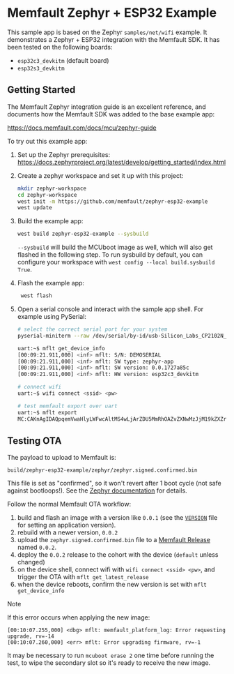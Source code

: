 # Memfault Zephyr + ESP32 Example

This sample app is based on the Zephyr `samples/net/wifi` example. It
demonstrates a Zephyr + ESP32 integration with the Memfault SDK. It has been
tested on the following boards:

- `esp32c3_devkitm` (default board)
- `esp32s3_devkitm`

## Getting Started

The Memfault Zephyr integration guide is an excellent reference, and documents
how the Memfault SDK was added to the base example app:

https://docs.memfault.com/docs/mcu/zephyr-guide

To try out this example app:

1. Set up the Zephyr prerequisites: https://docs.zephyrproject.org/latest/develop/getting_started/index.html
2. Create a zephyr workspace and set it up with this project:

   ```bash
   mkdir zephyr-workspace
   cd zephyr-workspace
   west init -m https://github.com/memfault/zephyr-esp32-example
   west update
   ```

3. Build the example app:

   ```bash
   west build zephyr-esp32-example --sysbuild
   ```

   `--sysbuild` will build the MCUboot image as well, which will also get
   flashed in the following step. To run sysbuild by default, you can configure
   your workspace with `west config --local build.sysbuild True`.

4. Flash the example app:

   ```bash
    west flash
   ```

5. Open a serial console and interact with the sample app shell. For example
   using PySerial:

   ```bash
   # select the correct serial port for your system
   pyserial-miniterm --raw /dev/serial/by-id/usb-Silicon_Labs_CP2102N_USB_to_UART_Bridge_Controller_1cd857b4d5a0eb11bf35cdacdf749906-if00-port0 115200

   uart:~$ mflt get_device_info
   [00:09:21.911,000] <inf> mflt: S/N: DEMOSERIAL
   [00:09:21.911,000] <inf> mflt: SW type: zephyr-app
   [00:09:21.911,000] <inf> mflt: SW version: 0.0.1727a85c
   [00:09:21.911,000] <inf> mflt: HW version: esp32c3_devkitm

   # connect wifi
   uart:~$ wifi connect <ssid> <pw>

   # test memfault export over uart
   uart:~$ mflt export
   MC:CAKnAgIDAQpqemVwaHlyLWFwcAltMS4wLjArZDU5MmRhOAZvZXNwMzJjM19kZXZraXRtC0Z1sxH2/usEogEABQAISg==:
   ```

## Testing OTA

The payload to upload to Memfault is:

```plaintext
build/zephyr-esp32-example/zephyr/zephyr.signed.confirmed.bin
```

This file is set as "confirmed", so it won't revert after 1 boot cycle (not safe
against bootloops!). See the [Zephyr documentation](https://docs.zephyrproject.org/apidoc/3.6.0/group__mcuboot__api.html#ga95ccc9e1c7460fec16b9ce9ac8ad7a72) for details.

Follow the normal Memfault OTA workflow:

1. build and flash an image with a version like `0.0.1` (see the
   [`VERSION`](VERSION) file for setting an application version).
2. rebuild with a newer version, `0.0.2`
3. upload the `zephyr.signed.confirmed.bin` file to a [Memfault
   Release](https://mflt.io/releases) named `0.0.2`.
4. deploy the `0.0.2` release to the cohort with the device (`default` unless
   changed)
5. on the device shell, connect wifi with `wifi connect <ssid> <pw>`, and
   trigger the OTA with `mflt get_latest_release`
6. when the device reboots, confirm the new version is set with `mflt get_device_info`

> [!NOTE]
>
> If this error occurs when applying the new image:
>
> ```plaintext
> [00:10:07.255,000] <dbg> mflt: memfault_platform_log: Error requesting upgrade, rv=-14
> [00:10:07.260,000] <err> mflt: Error upgrading firmware, rv=-1
> ```
>
> It may be necessary to run `mcuboot erase 2` one time before running the test,
> to wipe the secondary slot so it's ready to receive the new image.
